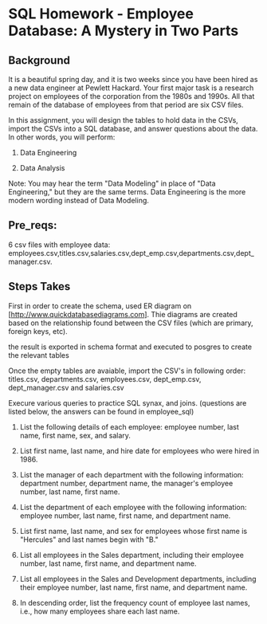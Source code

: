 # SQL Homework - Employee Database: A Mystery in Two Parts



## Background

It is a beautiful spring day, and it is two weeks since you have been hired as a new data engineer at Pewlett Hackard. Your first major task is a research project on employees of the corporation from the 1980s and 1990s. All that remain of the database of employees from that period are six CSV files.

In this assignment, you will design the tables to hold data in the CSVs, import the CSVs into a SQL database, and answer questions about the data. In other words, you will perform:

1. Data Engineering

3. Data Analysis

Note: You may hear the term "Data Modeling" in place of "Data Engineering," but they are the same terms. Data Engineering is the more modern wording instead of Data Modeling.

## Pre_reqs:
6 csv files with employee data: employees.csv,titles.csv,salaries.csv,dept_emp.csv,departments.csv,dept_manager.csv.

## Steps Takes

First in order to create the schema, used ER diagram on [http://www.quickdatabasediagrams.com]. Thie diagrams are created based on the relationship found between the CSV files (which are primary, foreign keys, etc).

the result is exported in schema format and executed to posgres to create the relevant tables

Once the empty tables are avaiable, import the CSV's in following order: titles.csv, departments.csv, employees.csv, dept_emp.csv, dept_manager.csv and salaries.csv

Execure various queries to practice SQL synax,  and  joins. (questions are listed below, the answers can be found in employee_sql)

1. List the following details of each employee: employee number, last name, first name, sex, and salary.

2. List first name, last name, and hire date for employees who were hired in 1986.

3. List the manager of each department with the following information: department number, department name, the manager's employee number, last name, first name.

4. List the department of each employee with the following information: employee number, last name, first name, and department name.

5. List first name, last name, and sex for employees whose first name is "Hercules" and last names begin with "B."

6. List all employees in the Sales department, including their employee number, last name, first name, and department name.

7. List all employees in the Sales and Development departments, including their employee number, last name, first name, and department name.

8. In descending order, list the frequency count of employee last names, i.e., how many employees share each last name.


